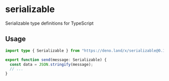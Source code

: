 # serializable

Serializable type definitions for TypeScript

## Usage

```ts
import type { Serializable } from "https://deno.land/x/serializable@0.1.0/mod.ts";

export function send(message: Serializable) {
  const data = JSON.stringify(message);
  // ...
}
```